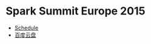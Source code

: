 # Spark Summit Europe 2015
- [Schedule](https://spark-summit.org/eu-2015/schedule/)
- [百度云盘](http://pan.baidu.com/s/1eQ2mgt8)
